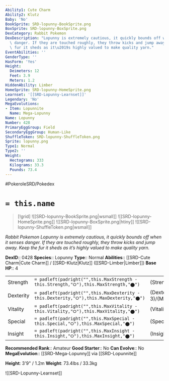 ```yaml
---
Ability1: Cute Charm
Ability2: Klutz
Baby: 'No'
BookSprite: SRD-lopunny-BookSprite.png
BoxSprite: SRD-lopunny-BoxSprite.png
DexCategory: Rabbit Pokemon
DexDescription: "Lopunny is extremely cautious, it quickly bounds off when it senses\
  \ danger. If they are touched roughly, they throw kicks and jump away. Keep the\
  \ fur it sheds as it\u2019s highly valued to make quality yarn."
EventAbilities: ''
GenderType: ''
HasForm: 'Yes'
Height:
  Deimeters: 12
  Feet: 3.9
  Meters: 1.2
HiddenAbility: Limber
HomeSprite: SRD-lopunny-HomeSprite.png
Learnset: '[[SRD-Lopunny-Learnset]]'
Legendary: 'No'
MegaEvolutions:
- Item: Lopunnite
  Name: Mega-Lopunny
Name: Lopunny
Number: 428
PrimaryEggGroup: Field
SecondaryEggGroup: Human-Like
ShuffleToken: SRD-lopunny-ShuffleToken.png
Sprite: lopunny.png
Type1: Normal
Type2: ''
Weight:
  Hectograms: 333
  Kilograms: 33.3
  Pounds: 73.4
---
```


#PokeroleSRD/Pokedex

# `= this.name`

> [!grid]
> ![[SRD-lopunny-BookSprite.png|wsmall]]
> ![[SRD-lopunny-HomeSprite.png]]
> ![[SRD-lopunny-BoxSprite.png|htiny]]
> ![[SRD-lopunny-ShuffleToken.png|wsmall]]


*Rabbit Pokemon*
*Lopunny is extremely cautious, it quickly bounds off when it senses danger. If they are touched roughly, they throw kicks and jump away. Keep the fur it sheds as it’s highly valued to make quality yarn.*

**DexID**:: 0428
**Species**:: Lopunny
**Type**:: Normal
**Abilities**:: [[SRD-Cute Charm|Cute Charm]] / [[SRD-Klutz|Klutz]] ([[SRD-Limber|Limber]])
**Base HP**:: 4

|           |                                                                                        |                                          |
| --------- | -------------------------------------------------------------------------------------- | ---------------------------------------- |
| Strength  | `= padleft(padright("",this.MaxStrength - this.Strength,"⭘"),this.MaxStrength,"⬤")`    | (Strength::2)/(MaxStrength::5)   |
| Dexterity | `= padleft(padright("",this.MaxDexterity - this.Dexterity,"⭘"),this.MaxDexterity,"⬤")` | (Dexterity:: 3)/(MaxDexterity::6) |
| Vitality  | `= padleft(padright("",this.MaxVitality - this.Vitality,"⭘"),this.MaxVitality,"⬤")`    | (Vitality::2)/(MaxVitality::5)   |
| Special   | `= padleft(padright("",this.MaxSpecial - this.Special,"⭘"),this.MaxSpecial,"⬤")`       | (Special::2)/(MaxSpecial::4)     |
| Insight   | `= padleft(padright("",this.MaxInsight - this.Insight,"⭘"),this.MaxInsight,"⬤")`       | (Insight::3)/(MaxInsight::6)     |


**Recommended Rank**:: Amateur
**Good Starter**:: No
**Can Evolve**:: No
**MegaEvolution**:: [[SRD-Mega-Lopunny]]
via [[SRD-Lopunnite]]

**Height**: 3'9" / 1.2m
**Weight**: 73.4lbs / 33.3kg

![[SRD-Lopunny-Learnset]]